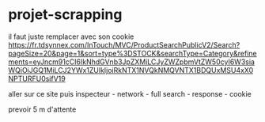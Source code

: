# projet-scrapping



il faut juste remplacer avec son cookie
https://fr.tdsynnex.com/InTouch/MVC/ProductSearchPublicV2/Search?pageSize=20&page=1&sort=type%3DSTOCK&searchType=Category&refinements=eyJncm91cCI6IkNhdGVnb3JpZXMiLCJyZWZpbmVtZW50cyI6W3siaWQiOiJGQ1MiLCJ2YWx1ZUlkIjoiRkNTX1NVQkNMQVNTX1BDQUxMSU4xX0NPTURFU0sifV19

aller sur ce site puis inspecteur - network - full search - response - cookie

prevoir 5 m d'attente